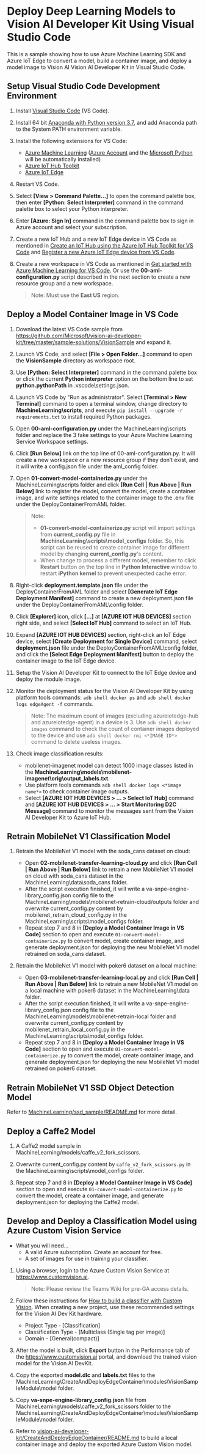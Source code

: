 # Deploy Deep Learning Models to Vision AI Developer Kit Using Visual Studio Code

This is a sample showing how to use Azure Machine Learning SDK and Azure IoT Edge to convert a model, build a container image, and deploy a model image to Vision AI Vision AI Developer Kit in Visual Studio Code.

## Setup Visual Studio Code Development Environment

1. Install [Visual Studio Code](https://code.visualstudio.com/Download) (VS Code).

1. Install 64 bit [Anaconda with Python version 3.7](https://www.anaconda.com/distribution), and add Anaconda path to the System PATH environment variable.

1. Install the following extensions for VS Code:
    * [Azure Machine Learning](https://marketplace.visualstudio.com/items?itemName=ms-toolsai.vscode-ai) ([Azure Account](https://marketplace.visualstudio.com/items?itemName=ms-vscode.azure-account) and the [Microsoft Python](https://marketplace.visualstudio.com/items?itemName=ms-python.python) will be automatically installed)
    * [Azure IoT Hub Toolkit](https://marketplace.visualstudio.com/items?itemName=vsciot-vscode.azure-iot-toolkit)
    * [Azure IoT Edge](https://marketplace.visualstudio.com/items?itemName=vsciot-vscode.azure-iot-edge) 

1. Restart VS Code.

1. Select **[View > Command Palette…]** to open the command palette box, then enter **[Python: Select Interpreter]** command in the command palette box to select your Python interpreter.

1. Enter **[Azure: Sign In]** command in the command palette box to sign in Azure account and select your subscription.

1. Create a new IoT Hub and a new IoT Edge device in VS Code as mentioned in [Create an IoT Hub using the Azure IoT Hub Toolkit for VS Code](https://docs.microsoft.com/en-us/azure/iot-hub/iot-hub-create-use-iot-toolkit) and [Register a new Azure IoT Edge device from VS Code](https://docs.microsoft.com/en-us/azure/iot-edge/how-to-register-device-vscode#create-a-device).

1. Create a new workspace in VS Code as mentioned in [Get started with Azure Machine Learning for VS Code](https://docs.microsoft.com/en-us/azure/machine-learning/service/how-to-vscode-tools#get-started-with-azure-machine-learning). Or use the **00-aml-configuration.py** script described in the next section to create a new resource group and a new workspace.

    > Note: Must use the **East US** region.

## Deploy a Model Container Image in VS Code

1. Download the latest VS Code sample from <https://github.com/Microsoft/vision-ai-developer-kit/tree/master/sample-solutions/VisionSample> and expand it.

1. Launch VS Code, and select **[File > Open Folder…]** command to open the **VisionSample** directory as workspace root.

1. Use **[Python: Select Interpreter]** command in the command palette box or click the current **Python interpreter** option on the bottom line to set **python.pythonPath** in .vscode\settings.json.

1. Launch VS Code by "Run as administrator". Select **[Terminal > New Terminal]** command to open a terminal window, change directory to **MachineLearning\scripts**, and execute `pip install --upgrade -r requirements.txt` to install required Python packages.

1. Open **00-aml-configuration.py** under the MachineLearning\scripts folder and replace the 3 fake settings to your Azure Machine Learning Service Workspace settings.

1. Click **[Run Below]** link on the top line of 00-aml-configuration.py. It will create a new workspace or a new resource group if they don’t exist, and it will write a config.json file under the aml_config folder.

1. Open **01-convert-model-containerize.py** under the MachineLearning\scripts folder and click **[Run Cell | Run Above | Run Below]** link to register the model, convert the model, create a container image, and write settings related to the container image to the .env file under the DeployContainerFromAML folder.
    > Note:
    >   * **01-convert-model-containerize.py** script will import settings from **current_config.py** file in **MachineLearning\scripts\model_configs** folder.  So, this script can be reused to create container image for different model by changing **current_config.py**'s content.
    >   * When change to process a different model, remember to click **Restart** button on the top line in **Python Interactive** window to restart **iPython kernel** to prevent unexpected cache error.

1. Right-click **deployment.template.json** file under the DeployContainerFromAML folder and select **[Generate IoT Edge Deployment Manifest]** command to create a new deployment.json file under the DeployContainerFromAML\config folder.

1. Click **[Explorer]** icon, click **[…]** at **[AZURE IOT HUB DEVICES]** section right side, and select **[Select IoT Hub]** command to select an IoT Hub.

1. Expand **[AZURE IOT HUB DEVICES]** section, right-click an IoT Edge device, select **[Create Deployment for Single Device]** command, select **deployment.json** file under the DeployContainerFromAML\config folder, and click the **[Select Edge Deployment Manifest]** button to deploy the container image to the IoT Edge device.

1. Setup the Vision AI Developer Kit to connect to the IoT Edge device and deploy the module image.

1. Monitor the deployment status for the Vision AI Developer Kit by using platform tools commands: `adb shell docker ps` and `adb shell docker logs edgeAgent -f` commands.
    > Note: The maximum count of images (excluding azureiotedge-hub and azureiotedge-agent) in a device is 3. Use `adb shell docker images` command to check the count of container images deployed to the device and use `adb shell docker rmi <*IMAGE ID*>` command to delete useless images.

1. Check image classification results:
    * mobilenet-imagenet model can detect 1000 image classes listed in the **MachineLearning\models\mobilenet-imagenet\orig\output_labels.txt**.
    * Use platform tools commands `adb shell docker logs <*image name*>` to check container image outputs.
    * Select **[AZURE IOT HUB DEVICES > … > Select IoT Hub]** command and **[AZURE IOT HUB DEVICES > … > Start Monitoring D2C Message]** command to monitor the messages sent from the Vision AI Developer Kit to Azure IoT Hub.

## Retrain MobileNet V1 Classification Model

1. Retrain the MobileNet V1 model with the soda_cans dataset on cloud:
    * Open **02-mobilenet-transfer-learning-cloud.py** and click **[Run Cell | Run Above | Run Below]** link to retrain a new MobileNet V1 model on cloud with soda_cans dataset in the MachineLearning\data\soda_cans folder.
    * After the script execution finished, it will write a va-snpe-engine-library_config.json config file to the MachineLearning\models\mobilenet-retrain-cloud/outputs folder and overwrite current_config.py content by mobilenet_retrain_cloud_config.py in the MachineLearning\scripts\model_configs folder.
    * Repeat step 7 and 8 in **[Deploy a Model Container Image in VS Code]** section to open and execute `01-convert-model-containerize.py` to convert model, create container image, and generate deployment.json for deploying the new MobileNet V1 model retrained on soda_cans dataset.

1. Retrain the MobileNet V1 model with poker6 dataset on a local machine:
    * Open **03-mobilenet-transfer-learning-local.py** and click **[Run Cell | Run Above | Run Below]** link to retrain a new MobileNet V1 model on a local machine with poker6 dataset in the MachineLearning\data folder.
    * After the script execution finished, it will write a va-snpe-engine-library_config.json config file to the MachineLearning\models\mobilenet-retrain-local folder and overwrite current_config.py content by mobilenet_retrain_local_config.py in the MachineLearning\scripts\model_configs folder.
    * Repeat step 7 and 8 in **[Deploy a Model Container Image in VS Code]** section to open and execute `01-convert-model-containerize.py` to convert the model, create container image, and generate deployment.json for deploying the new MobileNet V1 model retrained on poker6 dataset.

## Retrain MobileNet V1 SSD Object Detection Model

Refer to [MachineLearning/ssd_sample/README.md](./MachineLearning/ssd_sample/README.md) for more detail.

## Deploy a Caffe2 Model

1. A Caffe2 model sample in MachineLearning/models/caffe_v2_fork_scissors.

1. Overwrite current_config.py content by `caffe_v2_fork_scissors.py` in the MachineLearning\scripts\model_configs folder.

1. Repeat step 7 and 8 in **[Deploy a Model Container Image in VS Code]** section to open and execute `01-convert-model-containerize.py` to convert the model, create a container image, and generate deployment.json for deploying the Caffe2 model.

## Develop and Deploy a Classification Model using Azure Custom Vision Service

* What you will need...
  * A valid Azure subscription. Create an account for free.
  * A set of images for use in training your classifier.

1. Using a browser, login to the Azure Custom Vision Service at <https://www.customvision.ai>.
    > Note: Please review the Teams Wiki for pre-GA access details.

1. Follow these instructions for [How to build a classifier with Custom Vision](https://docs.microsoft.com/en-us/azure/cognitive-services/custom-vision-service/getting-started-build-a-classifier). When creating a new project, use these recommended settings for the Vision AI Dev Kit hardware.
   * Project Type - [Classification]
   * Classification Type - [Multiclass (Single tag per image)]
   * Domain - [General(compact)]

1. After the model is built, click **Export** button in the Performance tab of the <https://www.customvision.ai> portal, and download the trained vision model for the Vision AI DevKit.

1. Copy the exported **model.dlc** and **labels.txt** files to the MachineLearning\CreateAndDeployEdgeContainer\modules\VisionSampleModule\model folder.

1. Copy **va-snpe-engine-library_config.json** file from MachineLearning\models\caffe_v2_fork_scissors folder to the MachineLearning\CreateAndDeployEdgeContainer\modules\VisionSampleModule\model folder.

1. Refer to [vision-ai-developer-kit/CreateAndDeployEdgeContainer/README.md](./CreateAndDeployEdgeContainer/README.md) to build a local container image and deploy the exported Azure Custom Vision model.
